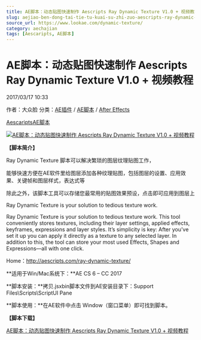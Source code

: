 ```yaml
---
title: AE脚本：动态贴图快速制作 Aescripts Ray Dynamic Texture V1.0 + 视频教程
slug: aejiao-ben-dong-tai-tie-tu-kuai-su-zhi-zuo-aescripts-ray-dynamic-texture-v1-0-shi-pin-jiao-cheng
source_url: https://www.lookae.com/dynamic-texture/
category: aechajian
tags: [Aescaripts, AE脚本]
---
```

# AE脚本：动态贴图快速制作 Aescripts Ray Dynamic Texture V1.0 + 视频教程

2017/03/17 10:33

作者：大众脸
分类：[AE插件](https://www.lookae.com/after-effects/aechajian/) / [AE脚本](https://www.lookae.com/after-effects/aescripts/) / [After Effects](https://www.lookae.com/after-effects/)

[Aescaripts](https://www.lookae.com/tag/aescaripts/)[AE脚本](https://www.lookae.com/tag/ae%e8%84%9a%e6%9c%ac/)

[![AE脚本：动态贴图快速制作 Aescripts Ray Dynamic Texture V1.0 + 视频教程](https://www.lookae.com/wp-content/uploads/2017/03/Ray-Dynamic-Texture.jpg "AE脚本：动态贴图快速制作 Aescripts Ray Dynamic Texture V1.0 + 视频教程-LookAE.com")](https://www.lookae.com/wp-content/uploads/2017/03/Ray-Dynamic-Texture.jpg)

**【脚本简介】**

Ray Dynamic Texture 脚本可以解决繁琐的图层纹理贴图工作，

能够快速方便在AE软件里给图层添加各种纹理贴图，包括图层的设置、应用效果、关键帧和图层样式，表达式等

除此之外，该脚本工具可以存储您最常用的贴图效果预设，点击即可应用到图层上

Ray Dynamic Texture is your solution to tedious texture work.

Ray Dynamic Texture is your solution to tedious texture work. This tool conveniently stores textures, including their layer settings, applied effects, keyframes, expressions and layer styles. It’s simplicity is key: After you’ve set it up you can apply it directly as a texture to any selected layer. In addition to this, the tool can store your most used Effects, Shapes and Expressions—all with one click.

Home：http://aescripts.com/ray-dynamic-texture/

**适用于Win/Mac系统下：**AE CS 6 – CC 2017

**脚本安装：**拷贝.jsxbin脚本文件到AE安装目录下：Support Files\Scripts\ScriptUI Pane

**脚本使用：**在AE软件中点击 Window（窗口菜单）即可找到脚本。

**【脚本下载】**

[AE脚本：动态贴图快速制作 Aescripts Ray Dynamic Texture V1.0 + 视频教程](https://lookae.ctfile.com/fs/ABj178093310)
